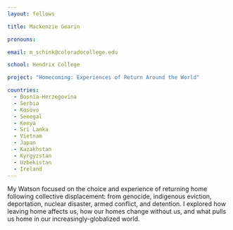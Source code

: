 ```yaml
---
layout: fellows

title: Mackenzie Gearin

pronouns: 

email: m_schink@coloradocollege.edu

school: Hendrix College

project: "Homecoming: Experiences of Return Around the World"

countries:
  - Bosnia-Herzegovina
  - Serbia
  - Kosovo
  - Senegal
  - Kenya
  - Sri Lanka
  - Vietnam
  - Japan
  - Kazakhstan
  - Kyrgyzstan
  - Uzbekistan
  - Ireland
---
```


My Watson focused on the choice and experience of returning home following collective displacement: from genocide, indigenous eviction, deportation, nuclear disaster, armed conflict, and detention. I explored how leaving home affects us, how our homes change without us, and what pulls us home in our increasingly-globalized world.